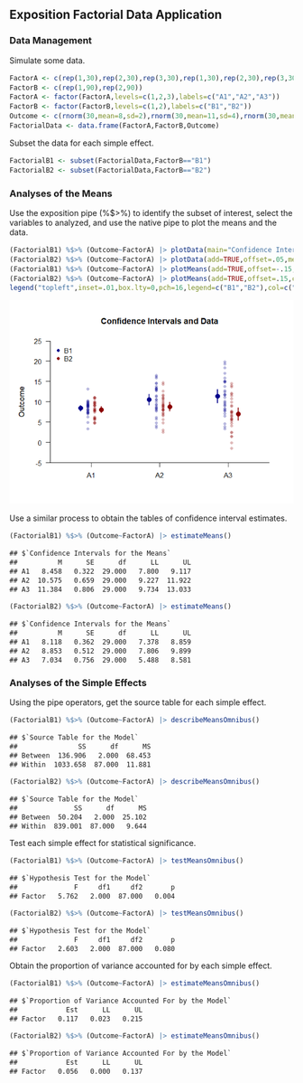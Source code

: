 
## Exposition Factorial Data Application

### Data Management

Simulate some data.

```r
FactorA <- c(rep(1,30),rep(2,30),rep(3,30),rep(1,30),rep(2,30),rep(3,30))
FactorB <- c(rep(1,90),rep(2,90))
FactorA <- factor(FactorA,levels=c(1,2,3),labels=c("A1","A2","A3"))
FactorB <- factor(FactorB,levels=c(1,2),labels=c("B1","B2"))
Outcome <- c(rnorm(30,mean=8,sd=2),rnorm(30,mean=11,sd=4),rnorm(30,mean=12,sd=4),rnorm(30,mean=8,sd=2),rnorm(30,mean=8,sd=3),rnorm(30,mean=7,sd=4))
FactorialData <- data.frame(FactorA,FactorB,Outcome)
```
Subset the data for each simple effect.

```r
FactorialB1 <- subset(FactorialData,FactorB=="B1")
FactorialB2 <- subset(FactorialData,FactorB=="B2")
```

### Analyses of the Means

Use the exposition pipe (%$>%) to identify the subset of interest, select the variables to analyzed, and use the native pipe to plot the means and the data.

```r
(FactorialB1) %$>% (Outcome~FactorA) |> plotData(main="Confidence Intervals and Data",ylim=c(-5,25),offset=-.05,method="overplot",col="darkblue")
(FactorialB2) %$>% (Outcome~FactorA) |> plotData(add=TRUE,offset=.05,method="overplot",col="darkred")
(FactorialB1) %$>% (Outcome~FactorA) |> plotMeans(add=TRUE,offset=-.15,col="darkblue",values=FALSE)
(FactorialB2) %$>% (Outcome~FactorA) |> plotMeans(add=TRUE,offset=.15,col="darkred",values=FALSE)
legend("topleft",inset=.01,box.lty=0,pch=16,legend=c("B1","B2"),col=c("darkblue","darkred"))
```

![](figures/Exposition-Factorial-1.png)<!-- -->

Use a similar process to obtain the tables of confidence interval estimates.

```r
(FactorialB1) %$>% (Outcome~FactorA) |> estimateMeans()
```

```
## $`Confidence Intervals for the Means`
##          M      SE      df      LL      UL
## A1   8.458   0.322  29.000   7.800   9.117
## A2  10.575   0.659  29.000   9.227  11.922
## A3  11.384   0.806  29.000   9.734  13.033
```

```r
(FactorialB2) %$>% (Outcome~FactorA) |> estimateMeans()
```

```
## $`Confidence Intervals for the Means`
##          M      SE      df      LL      UL
## A1   8.118   0.362  29.000   7.378   8.859
## A2   8.853   0.512  29.000   7.806   9.899
## A3   7.034   0.756  29.000   5.488   8.581
```
### Analyses of the Simple Effects

Using the pipe operators, get the source table for each simple effect.

```r
(FactorialB1) %$>% (Outcome~FactorA) |> describeMeansOmnibus()
```

```
## $`Source Table for the Model`
##               SS      df      MS
## Between  136.906   2.000  68.453
## Within  1033.658  87.000  11.881
```

```r
(FactorialB2) %$>% (Outcome~FactorA) |> describeMeansOmnibus()
```

```
## $`Source Table for the Model`
##              SS      df      MS
## Between  50.204   2.000  25.102
## Within  839.001  87.000   9.644
```
Test each simple effect for statistical significance.

```r
(FactorialB1) %$>% (Outcome~FactorA) |> testMeansOmnibus()
```

```
## $`Hypothesis Test for the Model`
##              F     df1     df2       p
## Factor   5.762   2.000  87.000   0.004
```

```r
(FactorialB2) %$>% (Outcome~FactorA) |> testMeansOmnibus()
```

```
## $`Hypothesis Test for the Model`
##              F     df1     df2       p
## Factor   2.603   2.000  87.000   0.080
```
Obtain the proportion of variance accounted for by each simple effect.

```r
(FactorialB1) %$>% (Outcome~FactorA) |> estimateMeansOmnibus()
```

```
## $`Proportion of Variance Accounted For by the Model`
##            Est      LL      UL
## Factor   0.117   0.023   0.215
```

```r
(FactorialB2) %$>% (Outcome~FactorA) |> estimateMeansOmnibus()
```

```
## $`Proportion of Variance Accounted For by the Model`
##            Est      LL      UL
## Factor   0.056   0.000   0.137
```
